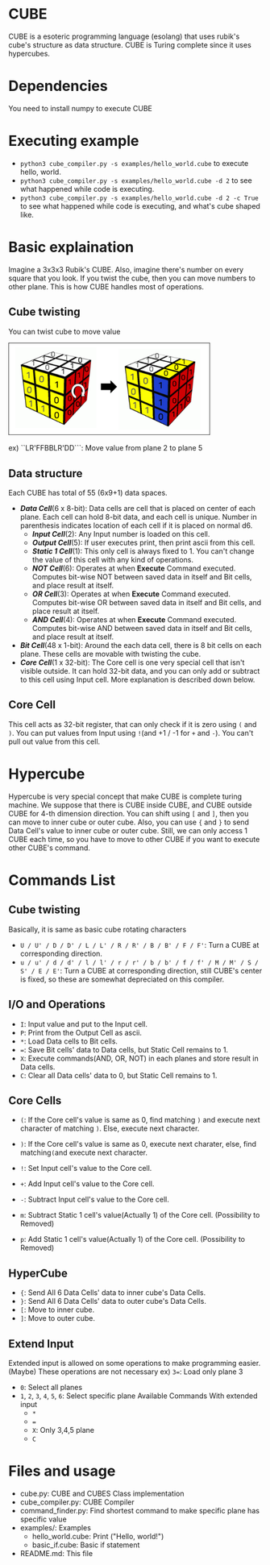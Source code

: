 # CUBE
CUBE is a esoteric programming language (esolang) that uses rubik's cube's structure as data structure. CUBE is Turing complete since it uses hypercubes.
# Dependencies
You need to install numpy to execute CUBE
# Executing example
 - ```python3 cube_compiler.py -s examples/hello_world.cube``` to execute hello, world.
 - ```python3 cube_compiler.py -s examples/hello_world.cube -d 2``` to see what happened while code is executing.
 - ```python3 cube_compiler.py -s examples/hello_world.cube -d 2 -c True``` to see what happened while code is executing, and what's cube shaped like.

# Basic explaination
Imagine a 3x3x3 Rubik's CUBE. Also, imagine there's number on every square that you look. If you twist the cube, then you can move numbers to other plane. This is how CUBE handles most of operations.

## Cube twisting
You can twist cube to move value

<img src="https://github.com/r3coder/cube/blob/master/img/img_rotation.png" width="400">

ex) ``LR'FFBBLR'DD```: Move value from plane 2 to plane 5

## Data structure
Each CUBE has total of 55 (6x9+1) data spaces.
 - ***Data Cell***(6 x 8-bit): Data cells are cell that is placed on center of each plane. Each cell can hold 8-bit data, and each cell is unique. Number in parenthesis indicates location of each cell if it is placed on normal d6.
   - ***Input Cell***(2): Any Input number is loaded on this cell.
   - ***Output Cell***(5): If user executes print, then print ascii from this cell.
   - ***Static 1 Cell***(1): This only cell is always fixed to 1. You can't change the value of this cell with any kind of operations.
   - ***NOT Cell***(6): Operates at when **Execute** Command executed. Computes bit-wise NOT between saved data in itself and Bit cells, and place result at itself.
   - ***OR Cell***(3): Operates at when **Execute** Command executed. Computes bit-wise OR between saved data in itself and Bit cells, and place result at itself.
   - ***AND Cell***(4): Operates at when **Execute** Command executed. Computes bit-wise AND between saved data in itself and Bit cells, and place result at itself.
 - ***Bit Cell***(48 x 1-bit): Around the each data cell, there is 8 bit cells on each plane. These cells are movable with twisting the cube.
 - ***Core Cell***(1 x 32-bit): The Core cell is one very special cell that isn't visible outside. It can hold 32-bit data, and you can only add or subtract to this cell using Input cell. More explanation is described down below.

## Core Cell
This cell acts as 32-bit register, that can only check if it is zero using ```(``` and ```)```. You can put values from Input using ```!```(and +1 / -1 for ```+``` and ```-```). You can't pull out value from this cell.
 
# Hypercube
Hypercube is very special concept that make CUBE is complete turing machine. We suppose that there is CUBE inside CUBE, and CUBE outside CUBE for 4-th dimension direction.
You can shift using ```[``` and ```]```, then you can move to inner cube or outer cube.
Also, you can use ```{``` and ```}``` to send Data Cell's value to inner cube or outer cube.
Still, we can only access 1 CUBE each time, so you have to move to other CUBE if you want to execute other CUBE's command.


# Commands List

## Cube twisting
Basically, it is same as basic cube rotating characters
 - ```U / U' / D / D' / L / L' / R / R' / B / B' / F / F'```: Turn a CUBE at corresponding direction.
 - ```u / u' / d / d' / l / l' / r / r' / b / b' / f / f' / M / M' / S / S' / E / E'```: Turn a CUBE at corresponding direction, still CUBE's center is fixed, so these are somewhat depreciated on this compiler.
 
## I/O and Operations
 - ```I```: Input value and put to the Input cell.
 - ```P```: Print from the Output Cell as ascii.
 - ```*```: Load Data cells to Bit cells.
 - ```=```: Save Bit cells' data to Data cells, but Static Cell remains to 1.
 - ```X```: Execute commands(AND, OR, NOT) in each planes and store result in Data cells.
 - ```C```: Clear all Data cells' data to 0, but Static Cell remains to 1.
 
## Core Cells
 - ```(```: If the Core cell's value is same as 0, find matching ```)``` and execute next character of matching ```)```. Else, execute next character.
 - ```)```: If the Core cell's value is same as 0, execute next charater, else, find matching```(```and execute next character.
 
 - ```!```: Set Input cell's value to the Core cell.
 - ```+```: Add Input cell's value to the Core cell.
 - ```-```: Subtract Input cell's value to the Core cell.
 - ```m```: Subtract Static 1 cell's value(Actually 1) of the Core cell. (Possibility to Removed)
 - ```p```: Add Static 1 cell's value(Actually 1) of the Core cell. (Possibility to Removed)

## HyperCube
 - ```{```: Send All 6 Data Cells' data to inner cube's Data Cells.
 - ```}```: Send All 6 Data Cells' data to outer cube's Data Cells.
 - ```[```: Move to inner cube.
 - ```]```: Move to outer cube.

## Extend Input
Extended input is allowed on some operations to make programming easier. (Maybe) These operations are not necessary
ex) ```3=```: Load only plane 3
 - ```0```: Select all planes
 - ```1```, ```2```, ```3```, ```4```, ```5```, ```6```: Select specific plane
Available Commands With extended input
   - ```*```
   - ```=```
   - ```X```: Only 3,4,5 plane
   - ```C```

# Files and usage
 - cube.py: CUBE and CUBES Class implementation
 - cube_compiler.py: CUBE Compiler
 - command_finder.py: Find shortest command to make specific plane has specific value
 - examples/: Examples
   - hello_world.cube: Print ("Hello, world!")
   - basic_if.cube: Basic if statement
 - README.md: This file

